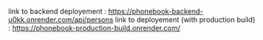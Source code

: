 link to backend deployement : https://phonebook-backend-u0kk.onrender.com/api/persons
link to deployement (with production build) : https://phonebook-production-build.onrender.com/